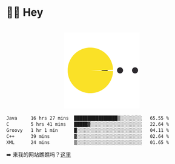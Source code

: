 
# 👋🏻 Hey
<div align="center">
	<br>
	<img src="https://raw.githubusercontent.com/Aniket965/Aniket965/master/pacman.svg?sanitize=true" width="200" height="200">
	<br>
</div>

<!--START_SECTION:waka-->
```text
Java     16 hrs 27 mins  ████████████████▒░░░░░░░░   65.55 % 
C        5 hrs 41 mins   █████▓░░░░░░░░░░░░░░░░░░░   22.64 % 
Groovy   1 hr 1 min      █░░░░░░░░░░░░░░░░░░░░░░░░   04.11 % 
C++      39 mins         ▓░░░░░░░░░░░░░░░░░░░░░░░░   02.64 % 
XML      24 mins         ▒░░░░░░░░░░░░░░░░░░░░░░░░   01.65 % 
```
<!--END_SECTION:waka-->

 ➡️  来我的网站瞧瞧吗？[这里](https://www.shaolongfei.com)
